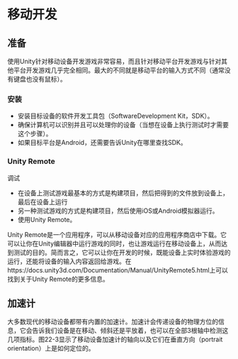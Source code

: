# 移动开发

## 准备

使用Unity针对移动设备开发游戏非常容易，而且针对移动平台开发游戏与针对其他平台开发游戏几乎完全相同。最大的不同就是移动平台的输入方式不同（通常没有键盘也没有鼠标）。

### 安装

* 安装目标设备的软件开发工具包（SoftwareDevelopment Kit，SDK）。
* 确保计算机可以识别并且可以处理你的设备（当想在设备上执行测试时才需要这个步骤）。
* 如果目标平台是Android，还需要告诉Unity在哪里查找SDK。

### Unity Remote

调试

* 在设备上测试游戏最基本的方式是构建项目，然后把得到的文件放到设备上，最后在设备上运行
* 另一种测试游戏的方式是构建项目，然后使用iOS或Android模拟器运行。
* 使用Unity Remote。

Unity Remote是一个应用程序，可以从移动设备对应的应用程序商店中下载。它可以让你在Unity编辑器中运行游戏的同时，也让游戏运行在移动设备上，从而达到测试的目的。简而言之，它可以让你在开发的时候，既能设备上实时体验游戏的运行，还能将设备的输入内容返回给游戏。在https://docs.unity3d.com/Documentation/Manual/UnityRemote5.html上可以找到关于Unity Remote的更多信息。



## 加速计

大多数现代的移动设备都带有内置的加速计。加速计会传递设备的物理方位的信息，它会告诉我们设备是在移动、倾斜还是平放着，也可以在全部3根轴中检测这几项指标。图22-3显示了移动设备加速计的轴向以及它们在垂直方向（portrait orientation）上是如何定位的。